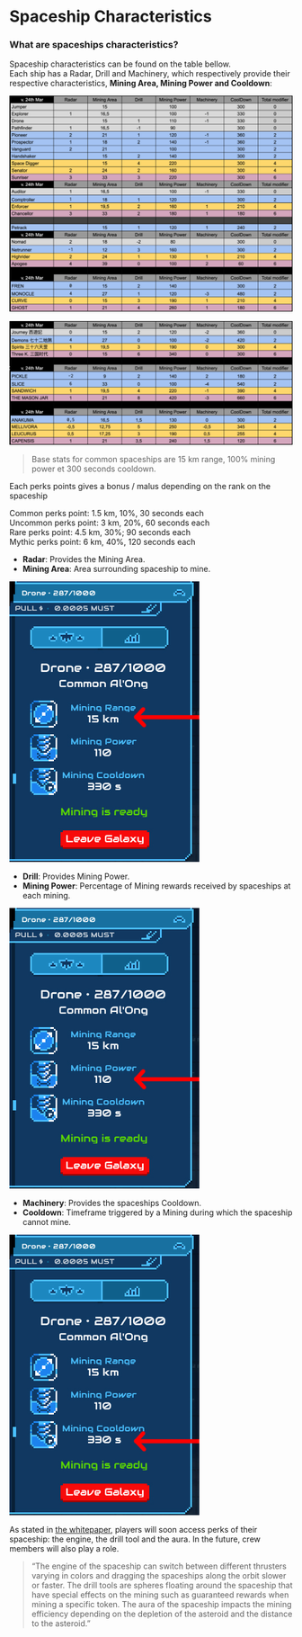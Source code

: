 # Spaceship Characteristics

### **What are spaceships characteristics?** 

Spaceship characteristics can be found on the table bellow.  
Each ship has a Radar, Drill and Machinery, which respectively provide their respective characteristics, **Mining Area, Mining Power and Cooldown**:

![](../.gitbook/assets/image%20%2812%29.png)

![](../.gitbook/assets/image%20%285%29.png)

> Base stats for common spaceships are 15 km range, 100% mining  power et 300 seconds cooldown.

Each perks points gives a bonus / malus depending on the rank on the spaceship

Common perks point: 1.5 km, 10%, 30 seconds each  
Uncommon perks point: 3 km, 20%, 60 seconds each  
Rare perks point: 4.5 km, 30%; 90 seconds each  
Mythic perks point: 6 km, 40%, 120 seconds each

* **Radar**: Provides the Mining Area.
* **Mining Area**: Area surrounding spaceship to mine.

![](../.gitbook/assets/mining-aera.jpg)

* **Drill**: Provides Mining Power.
* **Mining Power**: Percentage of Mining rewards received by spaceships at each mining.

![](../.gitbook/assets/minig-power.jpg)

* **Machinery**: Provides the spaceships Cooldown.
* **Cooldown**: Timeframe triggered by a Mining during which the spaceship cannot mine.

![](../.gitbook/assets/cooldown.jpg)

As stated in [the whitepaper](https://www.cometh.io/cometh-white-paper.pdf), players will soon access perks of their spaceship: the engine, the drill tool and the aura. In the future, crew members will also play a role.

> “The engine of the spaceship can switch between different thrusters varying in colors and dragging the spaceships along the orbit slower or faster. The drill tools are spheres floating around the spaceship that have special effects on the mining such as guaranteed rewards when mining a specific token. The aura of the spaceship impacts the mining efficiency depending on the depletion of the asteroid and the distance to the asteroid.”

